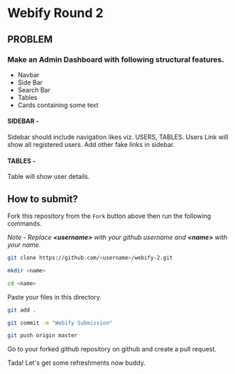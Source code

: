 # Webify Round 2

## PROBLEM 

### Make an Admin Dashboard with following structural features.

* Navbar
* Side Bar
* Search Bar
* Tables
* Cards containing some text

#### SIDEBAR - 
Sidebar should include navigation likes viz. USERS, TABLES. Users Link will show all registered users. Add other fake links in sidebar.

#### TABLES -
Table will show user details.

## How to submit?

Fork this repository from the `Fork` button above then run the following commands.

*Note  - Replace **\<username>** with your github username and **\<name>** with your name.*


```bash
git clone https://github.com/<username>/webify-2.git

mkdir <name>

cd <name>
```

Paste your files in this directory.

```bash
git add .

git commit -m "Webify Submission"

git push origin master
```

Go to your forked github repository on github and create a pull request.

Tada! Let's get some refreshments now buddy.